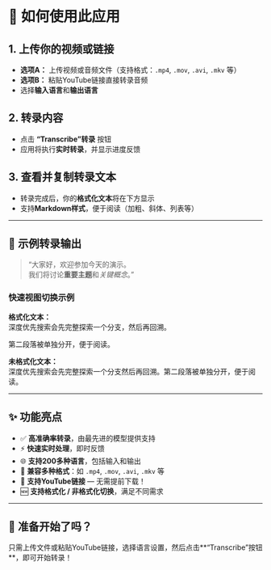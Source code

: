 # 📘 如何使用此应用

## 1. 上传你的视频或链接
- **选项A：** 上传视频或音频文件（支持格式：`.mp4`, `.mov`, `.avi`, `.mkv` 等）
- **选项B：** 粘贴YouTube链接直接转录音频
- 选择**输入语言**和**输出语言**

## 2. 转录内容
- 点击 **“Transcribe”转录** 按钮
- 应用将执行**实时转录**，并显示进度反馈

## 3. 查看并复制转录文本
- 转录完成后，你的**格式化文本**将在下方显示
- 支持**Markdown样式**，便于阅读（加粗、斜体、列表等）

---

## 💬 示例转录输出

> “大家好，欢迎参加今天的演示。  
> 我们将讨论**重要主题**和*关键概念*。”

### 快速视图切换示例

**格式化文本：**  
深度优先搜索会先完整探索一个分支，然后再回溯。

第二段落被单独分开，便于阅读。

**未格式化文本：**  
深度优先搜索会先完整探索一个分支然后再回溯。第二段落被单独分开，便于阅读。

---

## ✨ 功能亮点

- ✅ **高准确率转录**，由最先进的模型提供支持
- ⚡ **快速实时处理**，即时反馈
- 🌐 **支持200多种语言**，包括输入和输出
- 📁 **兼容多种格式**：如 `.mp4`, `.mov`, `.avi`, `.mkv` 等
- 🔗 **支持YouTube链接** — 无需提前下载！
- 🆕 **支持格式化 / 非格式化切换**，满足不同需求

---

## 🚀 准备开始了吗？

只需上传文件或粘贴YouTube链接，选择语言设置，然后点击**“Transcribe”按钮**，即可开始转录！
